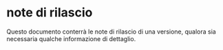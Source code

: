 # note di rilascio

Questo documento conterrà le note di rilascio di una versione, 
	qualora sia necessaria qualche informazione di dettaglio.
